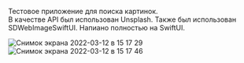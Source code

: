 Тестовое приложение для поиска картинок.  
В качестве API был использован Unsplash. 
Также был использован SDWebImageSwiftUI. 
Напиано полностью на SwiftUI. 



![Снимок экрана 2022-03-12 в 15 17 29](https://user-images.githubusercontent.com/88937180/158012101-74fcd04b-d656-4663-b93f-11a6ac09ff31.png)
![Снимок экрана 2022-03-12 в 15 17 46](https://user-images.githubusercontent.com/88937180/158012109-8efecdc1-d15a-4d00-b487-c29e35c810c1.png)
